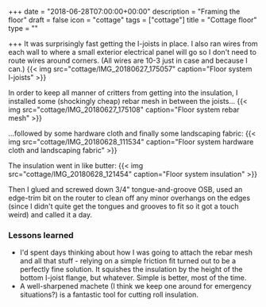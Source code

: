 +++
date = "2018-06-28T07:00:00+00:00"
description = "Framing the floor"
draft = false
icon = "cottage"
tags = ["cottage"]
title = "Cottage floor"
type = ""

+++
It was surprisingly fast getting the I-joists in place. 
I also ran wires from each wall to where a small exterior electrical panel will go so I don't need to route wires around corners.
(All wires are 10-3 just in case and because I can.)
{{< img src="cottage/IMG_20180627_175057" caption="Floor system I-joists" >}}


In order to keep all manner of critters from getting into the insulation, I installed some (shockingly cheap) rebar mesh in between the joists...
{{< img src="cottage/IMG_20180627_175108" caption="Floor system rebar mesh" >}}

...followed by some hardware cloth and finally some landscaping fabric:
{{< img src="cottage/IMG_20180628_111534" caption="Floor system hardware cloth and landscaping fabric" >}}

The insulation went in like butter:
{{< img src="cottage/IMG_20180628_121454" caption="Floor system insulation" >}}

Then I glued and screwed down 3/4" tongue-and-groove OSB, used an edge-trim bit on the router to clean off any minor overhangs on the edges (since I didn't quite get the tongues and grooves to fit so it got a touch weird) and called it a day.


### Lessons learned
* I'd spent days thinking about how I was going to attach the rebar mesh and all that stuff - relying on a simple friction fit turned out to be a perfectly fine solution. It squishes the insulation by the height of the bottom I-joist flange, but whatever. Simple is better, most of the time.
* A well-sharpened machete (I think we keep one around for emergency situations?) is a fantastic tool for cutting roll insulation.
